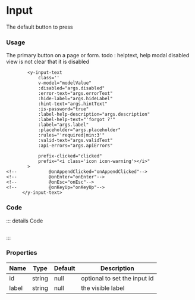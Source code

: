 <script setup>
import {YInputText} from 'bedrock-ui-vue3'
</script>

# Input

The default button to press

<DemoContainer>
  <div class="py-5">
    <YInputText label="Primary" :disabled="true"/>
<YInputText label="Primary" :disabled="false"/>
  </div>
</DemoContainer>

### Usage
The primary button on a page or form. 
todo : helptext, 
help modal
disabled view is not clear that it is disabled
```angular2html
        <y-input-text
            class=''
            v-model="modelValue"
            :disabled="args.disabled"
            :error-text="args.errorText"
            :hide-label="args.hideLabel"
            :hint-text="args.hintText"
            :is-password="true"
            :label-help-description="args.description"
            :label-help-text="'forgot ?'"
            :label="args.label"
            :placeholder="args.placeholder"
            :rules="'required|min:3'"
            :valid-text="args.validText"
            :api-errors="args.apiErrors"

            prefix-clicked="clicked"
            prefix="<i class='icon icon-warning'></i>"
        >
<!--            @onAppendClicked="onAppendClicked"-->
<!--            @onEnter="onEnter"-->
<!--            @onEsc="onEsc"-->
<!--            @onKeyUp="onKeyUp"-->
      </y-input-text>
```


### Code
::: details Code
```js


```
:::



### Properties

| Name  | Type   | Default | Description                  |
|-------| ------ | ------- |------------------------------|
| id    | string | null    | optional to set the input id |
| label | string | null    | the visible label            |
